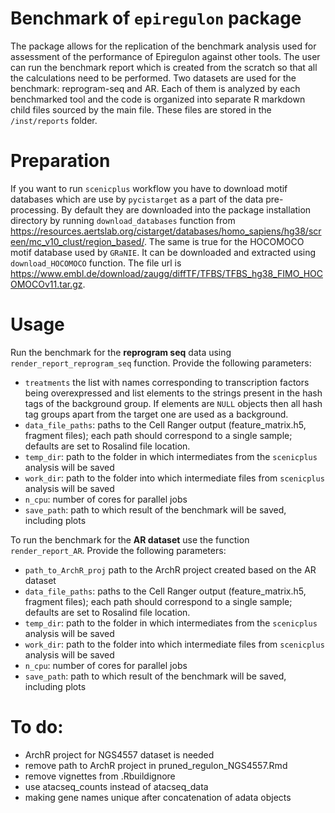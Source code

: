 # Benchmark of `epiregulon` package

The package allows for the replication of the benchmark analysis used for assessment of the performance of Epiregulon against other tools.
The user can run the benchmark report which is created from the scratch so that all the calculations need to be performed. Two datasets are used for the benchmark: reprogram-seq and AR. Each of them is analyzed by each benchmarked tool and the code is organized into separate R markdown child files sourced by the main file. These files are stored in the `/inst/reports` folder. 

# Preparation
If you want to run `scenicplus` workflow you have to download motif databases which are use by `pycistarget` as a part of the data pre-processing. By default they are downloaded into the package installation directory by running `download_databases` function from https://resources.aertslab.org/cistarget/databases/homo_sapiens/hg38/screen/mc_v10_clust/region_based/. 
The same is true for the HOCOMOCO motif database used by `GRaNIE`. It can be downloaded and extracted using `download_HOCOMOCO` function. The file url is https://www.embl.de/download/zaugg/diffTF/TFBS/TFBS_hg38_FIMO_HOCOMOCOv11.tar.gz.

# Usage

Run the benchmark for the **reprogram seq** data using `render_report_reprogram_seq` function. Provide the
following parameters:
- `treatments` the list with names corresponding to transcription factors being overexpressed and list elements to the strings present in the hash tags of the background group. If elements are `NULL` objects
then all hash tag groups apart from the target one are used as a background.
- `data_file_paths`: paths to the Cell Ranger output (feature_matrix.h5, fragment files); each path should correspond to a single sample;
defaults are set to Rosalind file location.
- `temp_dir`: path to the folder in which intermediates from the `scenicplus` analysis will be saved
- `work_dir`: path to the folder into which intermediate files from `scenicplus` analysis will be saved
- `n_cpu`: number of cores for parallel jobs
- `save_path`: path to which result of the benchmark will be saved, including plots

To run the benchmark for the **AR dataset** use the function `render_report_AR`. Provide the
following parameters:
- `path_to_ArchR_proj` path to the ArchR project created based on the AR dataset
- `data_file_paths`: paths to the Cell Ranger output (feature_matrix.h5, fragment files); each path should correspond to a single sample; defaults are set to Rosalind file location.
- `temp_dir`: path to the folder in which intermediates from the `scenicplus` analysis will be saved
- `work_dir`: path to the folder into which intermediate files from `scenicplus` analysis will be saved
- `n_cpu`: number of cores for parallel jobs
- `save_path`: path to which result of the benchmark will be saved, including plots

# To do:
- ArchR project for NGS4557 dataset is needed
- remove path to ArchR project in pruned_regulon_NGS4557.Rmd
- remove vignettes from .Rbuildignore
- use atacseq_counts instead of atacseq_data
- making gene names unique after concatenation of adata objects
